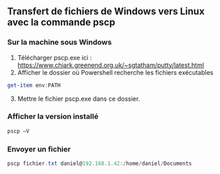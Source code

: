 ## Transfert de fichiers de Windows vers Linux avec la commande pscp
### Sur la machine sous Windows
1. Télécharger pscp.exe ici : https://www.chiark.greenend.org.uk/~sgtatham/putty/latest.html
2. Afficher le dossier où Powershell recherche les fichiers exécutables
```Powershell
get-item env:PATH
```
3. Mettre le fichier pscp.exe dans ce dossier.

### Afficher la version installé
```Powershell
pscp –V
```

### Envoyer un fichier 
```Powershell
pscp fichier.txt daniel@192.168.1.42:/home/daniel/Documents
```
